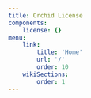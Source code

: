 ```yaml
---
title: Orchid License
components:
    license: {}
menu:
    link: 
        title: 'Home'
        url: '/'
        order: 10
    wikiSections: 
        order: 1
---
```

